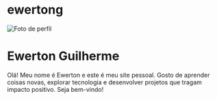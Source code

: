 # ewertong
<!DOCTYPE html>
<html lang="pt-br">
<head>
  <meta charset="UTF-8">
  <meta name="viewport" content="width=device-width, initial-scale=1.0">
</head>
<body>
  <div class="card">
    <img src="./" alt="Foto de perfil">
    <h1>Ewerton Guilherme</h1>
    <p>
      Olá! Meu nome é Ewerton e este é meu site pessoal.  
      Gosto de aprender coisas novas, explorar tecnologia e desenvolver projetos que tragam impacto positivo.  
      Seja bem-vindo!
    </p>
  </div>
</body>
</html>
